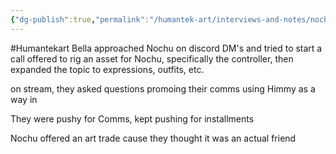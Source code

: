 ```yaml
---
{"dg-publish":true,"permalink":"/humantek-art/interviews-and-notes/nochu-humantek-notes/"}
---
```


#Humantekart 
Bella approached Nochu on discord DM's and tried to start a call
offered to rig an asset for Nochu, specifically the controller, then expanded the topic to expressions, outfits, etc.

on stream, they asked questions promoing their comms using Himmy as a way in

They were pushy for Comms, kept pushing for installments

Nochu offered an art trade cause they thought it was an actual friend 